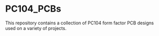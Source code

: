 # PC104_PCBs
This repository contains a collection of PC104 form factor PCB designs used on a variety of projects.
